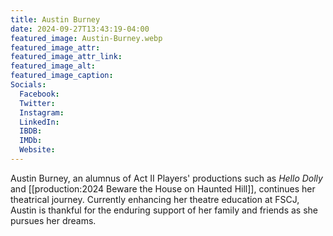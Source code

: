 ```yaml
---
title: Austin Burney
date: 2024-09-27T13:43:19-04:00
featured_image: Austin-Burney.webp
featured_image_attr: 
featured_image_attr_link: 
featured_image_alt: 
featured_image_caption: 
Socials:
  Facebook: 
  Twitter: 
  Instagram: 
  LinkedIn: 
  IBDB: 
  IMDb:
  Website: 
---
```

Austin Burney, an alumnus of Act II Players' productions such as *Hello Dolly* and [[production:2024 Beware the House on Haunted Hill]], continues her theatrical journey. Currently enhancing her theatre education at FSCJ, Austin is thankful for the enduring support of her family and friends as she pursues her dreams.
